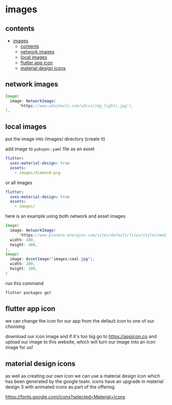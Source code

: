 # images

## contents

- [images](#images)
  - [contents](#contents)
  - [network images](#network-images)
  - [local images](#local-images)
  - [flutter app icon](#flutter-app-icon)
  - [material design icons](#material-design-icons)

## network images

```java
Image(
  image: NetworkImage(
      'https://www.w3schools.com/w3css/img_lights.jpg'),
),
```

## local images

put the image into /images/ directory (create it)

add image to `pubspec.yaml` file as an asset

```yaml
flutter:
  uses-material-design: true
  assets:
    - images/diamond.png
```

or all images

```yaml
flutter:
  uses-material-design: true
  assets:
    - images/
```

here is an example using both network and asset images

```java
Image(
  image: NetworkImage(
      'https://www.planete-energies.com/sites/default/files/styles/media_full_width_940px/public/thumbnails/image/452001095-lignite.jpg'),
  width: 400,
  height: 400,
),
Image(
  image: AssetImage('images/coal.jpg'),
  width: 200,
  height: 200,
)
```

run this command

```java
flutter packages get
```

## flutter app icon

we can change the icon for our app from the default icon to one of our choosing

download our icon image and if it's too big go to https://appicon.co and upload our image to this website, which will turn our image into an icon image for us!


## material design icons

as well as creating our own icon we can use a material design icon which has been generated by the google team.  icons have an upgrade in material design 3 with animated icons as part of the offering.

https://fonts.google.com/icons?selected=Material+Icons

